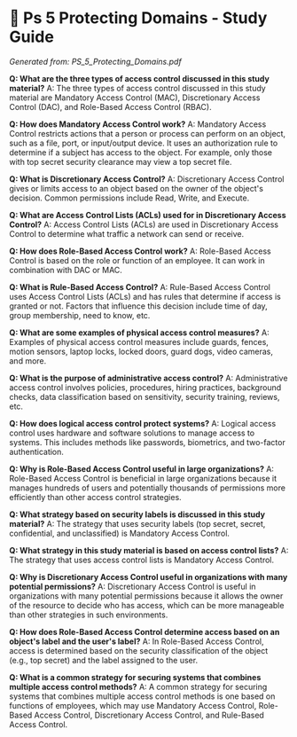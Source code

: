 # 🎯 Ps 5 Protecting Domains - Study Guide
*Generated from: PS_5_Protecting_Domains.pdf*

**Q: What are the three types of access control discussed in this study material?**
A: The three types of access control discussed in this study material are Mandatory Access Control (MAC), Discretionary Access Control (DAC), and Role-Based Access Control (RBAC).

**Q: How does Mandatory Access Control work?**
A: Mandatory Access Control restricts actions that a person or process can perform on an object, such as a file, port, or input/output device. It uses an authorization rule to determine if a subject has access to the object. For example, only those with top secret security clearance may view a top secret file.

**Q: What is Discretionary Access Control?**
A: Discretionary Access Control gives or limits access to an object based on the owner of the object's decision. Common permissions include Read, Write, and Execute.

**Q: What are Access Control Lists (ACLs) used for in Discretionary Access Control?**
A: Access Control Lists (ACLs) are used in Discretionary Access Control to determine what traffic a network can send or receive.

**Q: How does Role-Based Access Control work?**
A: Role-Based Access Control is based on the role or function of an employee. It can work in combination with DAC or MAC.

**Q: What is Rule-Based Access Control?**
A: Rule-Based Access Control uses Access Control Lists (ACLs) and has rules that determine if access is granted or not. Factors that influence this decision include time of day, group membership, need to know, etc.

**Q: What are some examples of physical access control measures?**
A: Examples of physical access control measures include guards, fences, motion sensors, laptop locks, locked doors, guard dogs, video cameras, and more.

**Q: What is the purpose of administrative access control?**
A: Administrative access control involves policies, procedures, hiring practices, background checks, data classification based on sensitivity, security training, reviews, etc.

**Q: How does logical access control protect systems?**
A: Logical access control uses hardware and software solutions to manage access to systems. This includes methods like passwords, biometrics, and two-factor authentication.

**Q: Why is Role-Based Access Control useful in large organizations?**
A: Role-Based Access Control is beneficial in large organizations because it manages hundreds of users and potentially thousands of permissions more efficiently than other access control strategies.

**Q: What strategy based on security labels is discussed in this study material?**
A: The strategy that uses security labels (top secret, secret, confidential, and unclassified) is Mandatory Access Control.

**Q: What strategy in this study material is based on access control lists?**
A: The strategy that uses access control lists is Mandatory Access Control.

**Q: Why is Discretionary Access Control useful in organizations with many potential permissions?**
A: Discretionary Access Control is useful in organizations with many potential permissions because it allows the owner of the resource to decide who has access, which can be more manageable than other strategies in such environments.

**Q: How does Role-Based Access Control determine access based on an object's label and the user's label?**
A: In Role-Based Access Control, access is determined based on the security classification of the object (e.g., top secret) and the label assigned to the user.

**Q: What is a common strategy for securing systems that combines multiple access control methods?**
A: A common strategy for securing systems that combines multiple access control methods is one based on functions of employees, which may use Mandatory Access Control, Role-Based Access Control, Discretionary Access Control, and Rule-Based Access Control.